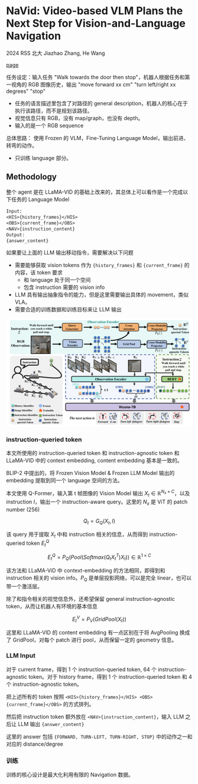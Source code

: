 # NaVid: Video-based VLM Plans the Next Step for Vision-and-Language Navigation
2024 RSS 北大 Jiazhao Zhang, He Wang

[page](https://pku-epic.github.io/NaVid/)

任务设定：输入任务 "Walk towards the door then stop"，机器人根据任务和第一视角的 RGB 图像历史，输出 "move forward xx cm" "turn left/right xx degrees" "stop"
- 任务的语言描述里包含了对路径的 general description，机器人的核心在于执行该路径，而不是规划该路径。
- 视觉信息只有 RGB，没有 map/graph，也没有 depth。
- 输入的是一个 RGB sequence

总体思路：
使用 Frozen 的 VLM，Fine-Tuning Language Model，输出前进、转弯的动作。
- 只训练 language 部分。

## Methodology
整个 agent 是在 LLaMA-VID 的基础上改来的，其总体上可以看作是一个完成以下任务的 Language Model

```
Input: 
<HIS>{history_frames}</HIS>
<OBS>{current_frame}</OBS>
<NAV>{instruction_content}
Output:
{answer_content}
```

如果要让上面的 LLM 输出移动指令，需要解决以下问题
- 需要能够获取 vision tokens 作为 `{history_frames}` 和 `{current_frame}` 的内容，该 token 要求
    - 和 language 处于同一个空间
    - 包含 instruction 需要的 vision info
- LLM 具有输出抽象指令的能力，但是这里需要输出具体的 movement，类似 VLA。
- 需要合适的训练数据和训练目标来让 LLM 输出

![](../imgs/NaVid.png)

### instruction-queried token
本文所使用的 instruction-queried token 和 instruction-agnostic token 和 LLaMA-VID 中的 context embedding, content embedding 基本是一致的。

BLIP-2 中提出的，将 Frozen Vision Model & Frozen LLM Model 输出的 embedding 提取到同一个 language 空间的方法。

本文使用 Q-Former，输入第 t 帧图像的 Vision Model 输出 $X_t\in \mathbb{R}^{N_x\times C}$，以及 instruction $I$，输出一个 instruction-aware query。这里的 $N_x$ 是 ViT 的 patch number (256)

$$Q_t=G_Q(X_t, I)$$

该 query 用于提取 $X_t$ 中和 instruction 相关的信息，从而得到 instruction-queried token $E_t^Q$

$$E_t^Q = P_Q(Pool(Softmax(Q_tX_t^T)X_t)) \in \mathbb{R}^{1\times C}$$

该方法和 LLaMA-ViD 中 context-embedding 的方法相同，即得到和 instruction 相关的 vision info。$P_Q$ 是单层投影网络，可以是完全 linear，也可以带一个激活层。

除了和指令相关的视觉信息外，还希望保留 general instruction-agnostic token，从而让机器人有环境的基本信息

$$E_t^V=P_V(GridPool(X_t))$$

这里和 LLaMA-VID 的 content embedding 有一点区别在于将 AvgPooling 换成了 GridPool，对每个 patch 进行 pool，从而保留一定的 geometry 信息。

### LLM Input
对于 current frame，得到 1 个 instruction-queried token, 64 个 instruction-agnostic token。对于 history frame，得到 1 个 instruction-queried token 和 4 个 instruction-agnostic token。

把上述所有的 token 按照 `<HIS>{history_frames}</HIS>
<OBS>{current_frame}</OBS>` 的方式排列。

然后把 instruction token 额外放在 `<NAV>{instruction_content}`，输入 LLM 之后让 LLM 输出 `{answer_content}`

这里的 answer 包括 `{FORWARD, TURN-LEFT, TURN-RIGHT, STOP}` 中的动作之一和对应的 distance/degree

### 训练
训练的核心设计是最大化利用有限的 Navigation 数据。

